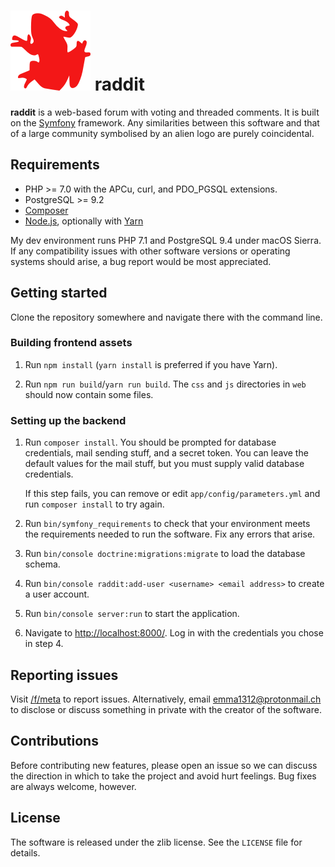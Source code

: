 
![](web/apple-touch-icon-precomposed.png) raddit
================================================

**raddit** is a web-based forum with voting and threaded comments. It is built
on the [Symfony](https://symfony.com/) framework. Any similarities between this
software and that of a large community symbolised by an alien logo are purely
coincidental.

## Requirements

* PHP >= 7.0 with the APCu, curl, and PDO_PGSQL extensions.
* PostgreSQL >= 9.2
* [Composer](https://getcomposer.org/)
* [Node.js](https://nodejs.org/en/), optionally with [Yarn](https://yarnpkg.com)

My dev environment runs PHP 7.1 and PostgreSQL 9.4 under macOS Sierra. If any
compatibility issues with other software versions or operating systems should
arise, a bug report would be most appreciated.

## Getting started

Clone the repository somewhere and navigate there with the command line.

### Building frontend assets

1.  Run `npm install` (`yarn install` is preferred if you have Yarn).

2.  Run `npm run build`/`yarn run build`. The `css` and `js` directories in
    `web` should now contain some files.

### Setting up the backend

1.  Run `composer install`. You should be prompted for database credentials,
    mail sending stuff, and a secret token. You can leave the default values for
    the mail stuff, but you must supply valid database credentials.

    If this step fails, you can remove or edit `app/config/parameters.yml` and
    run `composer install` to try again.

2.  Run `bin/symfony_requirements` to check that your environment meets the
    requirements needed to run the software. Fix any errors that arise.

3.  Run `bin/console doctrine:migrations:migrate` to load the database schema.

4.  Run `bin/console raddit:add-user <username> <email address>` to create a
    user account.

5.  Run `bin/console server:run` to start the application.

6.  Navigate to <http://localhost:8000/>. Log in with the credentials you chose
    in step 4.

## Reporting issues

Visit [/f/meta](https://raddit.me/f/meta) to report issues. Alternatively, email
emma1312@protonmail.ch to disclose or discuss something in private with the
creator of the software.

## Contributions

Before contributing new features, please open an issue so we can discuss the
direction in which to take the project and avoid hurt feelings. Bug fixes are
always welcome, however.

## License

The software is released under the zlib license. See the `LICENSE` file for
details.
